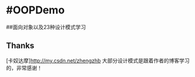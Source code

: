 #OOPDemo
===========================================

##面向对象以及23种设计模式学习

## Thanks
[卡奴达摩]http://my.csdn.net/zhengzhb 大部分设计模式是跟着作者的博客学习的，非常感谢！

